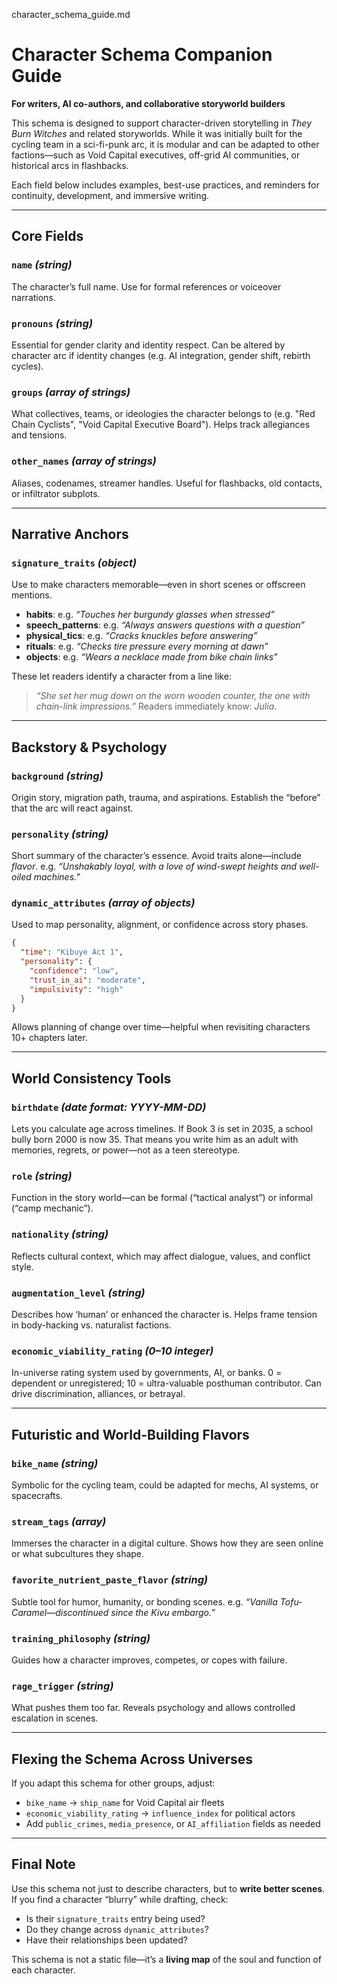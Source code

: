 character_schema_guide.md
# Character Schema Companion Guide
**For writers, AI co-authors, and collaborative storyworld builders**

This schema is designed to support character-driven storytelling in *They Burn Witches* and related storyworlds. While it was initially built for the cycling team in a sci-fi-punk arc, it is modular and can be adapted to other factions—such as Void Capital executives, off-grid AI communities, or historical arcs in flashbacks.

Each field below includes examples, best-use practices, and reminders for continuity, development, and immersive writing.

---

## Core Fields

### `name` *(string)*
The character’s full name. Use for formal references or voiceover narrations.

### `pronouns` *(string)*
Essential for gender clarity and identity respect. Can be altered by character arc if identity changes (e.g. AI integration, gender shift, rebirth cycles).

### `groups` *(array of strings)*
What collectives, teams, or ideologies the character belongs to (e.g. "Red Chain Cyclists", "Void Capital Executive Board"). Helps track allegiances and tensions.

### `other_names` *(array of strings)*
Aliases, codenames, streamer handles. Useful for flashbacks, old contacts, or infiltrator subplots.

---

## Narrative Anchors

### `signature_traits` *(object)*
Use to make characters memorable—even in short scenes or offscreen mentions.

- **habits**: e.g. *“Touches her burgundy glasses when stressed”*
- **speech_patterns**: e.g. *“Always answers questions with a question”*
- **physical_tics**: e.g. *“Cracks knuckles before answering”*
- **rituals**: e.g. *“Checks tire pressure every morning at dawn”*
- **objects**: e.g. *“Wears a necklace made from bike chain links”*

These let readers identify a character from a line like:
> *“She set her mug down on the worn wooden counter, the one with chain-link impressions.”*
Readers immediately know: *Julia*.

---

## Backstory & Psychology

### `background` *(string)*
Origin story, migration path, trauma, and aspirations. Establish the “before” that the arc will react against.

### `personality` *(string)*
Short summary of the character’s essence. Avoid traits alone—include *flavor*.
e.g. *“Unshakably loyal, with a love of wind-swept heights and well-oiled machines.”*

### `dynamic_attributes` *(array of objects)*
Used to map personality, alignment, or confidence across story phases.
```json
{
  "time": "Kibuye Act 1",
  "personality": {
    "confidence": "low",
    "trust_in_ai": "moderate",
    "impulsivity": "high"
  }
}
```

Allows planning of change over time—helpful when revisiting characters 10+ chapters later.

---

## World Consistency Tools

### `birthdate` *(date format: YYYY-MM-DD)*
Lets you calculate age across timelines.
If Book 3 is set in 2035, a school bully born 2000 is now 35.
That means you write him as an adult with memories, regrets, or power—not as a teen stereotype.

### `role` *(string)*
Function in the story world—can be formal (“tactical analyst”) or informal (“camp mechanic”).

### `nationality` *(string)*
Reflects cultural context, which may affect dialogue, values, and conflict style.

### `augmentation_level` *(string)*
Describes how ‘human’ or enhanced the character is.
Helps frame tension in body-hacking vs. naturalist factions.

### `economic_viability_rating` *(0–10 integer)*
In-universe rating system used by governments, AI, or banks.
0 = dependent or unregistered; 10 = ultra-valuable posthuman contributor.
Can drive discrimination, alliances, or betrayal.

---

## Futuristic and World-Building Flavors

### `bike_name` *(string)*
Symbolic for the cycling team, could be adapted for mechs, AI systems, or spacecrafts.

### `stream_tags` *(array)*
Immerses the character in a digital culture. Shows how they are seen online or what subcultures they shape.

### `favorite_nutrient_paste_flavor` *(string)*
Subtle tool for humor, humanity, or bonding scenes.
e.g. *“Vanilla Tofu-Caramel—discontinued since the Kivu embargo.”*

### `training_philosophy` *(string)*
Guides how a character improves, competes, or copes with failure.

### `rage_trigger` *(string)*
What pushes them too far. Reveals psychology and allows controlled escalation in scenes.

---

## Flexing the Schema Across Universes

If you adapt this schema for other groups, adjust:
- `bike_name` → `ship_name` for Void Capital air fleets
- `economic_viability_rating` → `influence_index` for political actors
- Add `public_crimes`, `media_presence`, or `AI_affiliation` fields as needed

---

## Final Note

Use this schema not just to describe characters, but to **write better scenes**.
If you find a character “blurry” while drafting, check:
- Is their `signature_traits` entry being used?
- Do they change across `dynamic_attributes`?
- Have their relationships been updated?

This schema is not a static file—it’s a **living map** of the soul and function of each character.